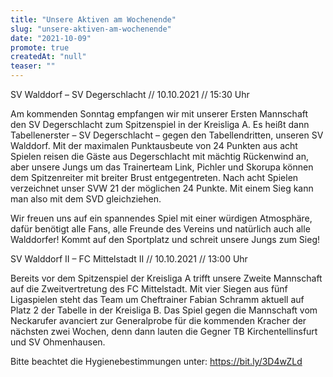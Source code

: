 ```yaml
---
title: "Unsere Aktiven am Wochenende"
slug: "unsere-aktiven-am-wochenende"
date: "2021-10-09"
promote: true
createdAt: "null"
teaser: ""
---
```

SV Walddorf – SV Degerschlacht // 10.10.2021 // 15:30 Uhr


Am kommenden Sonntag empfangen wir mit unserer Ersten Mannschaft den SV Degerschlacht zum Spitzenspiel in der Kreisliga A. Es heißt dann Tabellenerster – SV Degerschlacht – gegen den Tabellendritten, unseren SV Walddorf. Mit der maximalen Punktausbeute von 24 Punkten aus acht Spielen reisen die Gäste aus Degerschlacht mit mächtig Rückenwind an, aber unsere Jungs um das Trainerteam Link, Pichler und Skorupa können dem Spitzenreiter mit breiter Brust entgegentreten. Nach acht Spielen verzeichnet unser SVW 21 der möglichen 24 Punkte. Mit einem Sieg kann man also mit dem SVD gleichziehen.


Wir freuen uns auf ein spannendes Spiel mit einer würdigen Atmosphäre, dafür benötigt alle Fans, alle Freunde des Vereins und natürlich auch alle Walddorfer! Kommt auf den Sportplatz und schreit unsere Jungs zum Sieg!



SV Walddorf II – FC Mittelstadt II // 10.10.2021 // 13:00 Uhr


Bereits vor dem Spitzenspiel der Kreisliga A trifft unsere Zweite Mannschaft auf die Zweitvertretung des FC Mittelstadt. Mit vier Siegen aus fünf Ligaspielen steht das Team um Cheftrainer Fabian Schramm aktuell auf Platz 2 der Tabelle in der Kreisliga B. Das Spiel gegen die Mannschaft vom Neckarufer avanciert zur Generalprobe für die kommenden Kracher der nächsten zwei Wochen, denn dann lauten die Gegner TB Kirchentellinsfurt und SV Ohmenhausen.



Bitte beachtet die Hygienebestimmungen unter: <a href="https://bit.ly/3D4wZLd">https://bit.ly/3D4wZLd</a>
